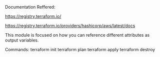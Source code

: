 Documentation Reffered:

https://registry.terraform.io/

https://registry.terraform.io/providers/hashicorp/aws/latest/docs

This module is focused on how you can reference different attributes as output variables.

Commands:
terraform init
terraform plan
terraform apply
terraform destroy